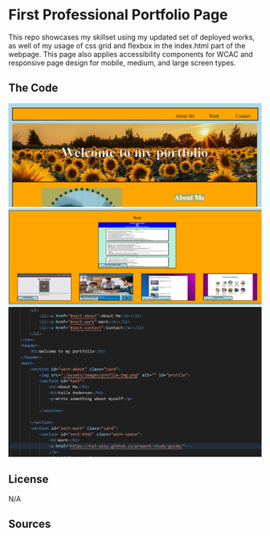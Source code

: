 # First Professional Portfolio Page

This repo showcases my skillset using my updated set of deployed works, as well of my usage of css grid and flexbox in the index.html part of the webpage. This page also applies accessibility components for WCAC and responsive page design for mobile, medium, and large screen types.

## The Code

![Example image 1 of Portfolio Page](./assets/images/code-example-1.PNG)
![Example image 2 of Portfolio Page](./assets/images/code-example-2.PNG)
![Example image 3 of Portfolio Page](./assets/images/code-example-3.PNG)

## License 

N/A

## Sources